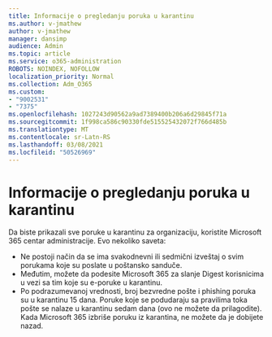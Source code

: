 ```yaml
---
title: Informacije o pregledanju poruka u karantinu
ms.author: v-jmathew
author: v-jmathew
manager: dansimp
audience: Admin
ms.topic: article
ms.service: o365-administration
ROBOTS: NOINDEX, NOFOLLOW
localization_priority: Normal
ms.collection: Adm_O365
ms.custom:
- "9002531"
- "7375"
ms.openlocfilehash: 1027243d90562a9ad7389400b206a6d29845f71a
ms.sourcegitcommit: 1f998ca586c90330fde515525432072f766d485b
ms.translationtype: MT
ms.contentlocale: sr-Latn-RS
ms.lasthandoff: 03/08/2021
ms.locfileid: "50526969"
---
```

# <a name="info-about-viewing-quarantined-messages"></a>Informacije o pregledanju poruka u karantinu

Da biste prikazali sve poruke u karantinu za organizaciju, koristite Microsoft 365 centar administracije. Evo nekoliko saveta:

- Ne postoji način da se ima svakodnevni ili sedmični izveštaj o svim porukama koje su poslate u poštansko sanduče.
- Međutim, možete da podesite Microsoft 365 za slanje Digest korisnicima u vezi sa tim koje su e-poruke u karantinu.
- Po podrazumevanoj vrednosti, broj bezvredne pošte i phishing poruka su u karantinu 15 dana. Poruke koje se podudaraju sa pravilima toka pošte se nalaze u karantinu sedam dana (ovo ne možete da prilagodite). Kada Microsoft 365 izbriše poruku iz karantina, ne možete da je dobijete nazad.
